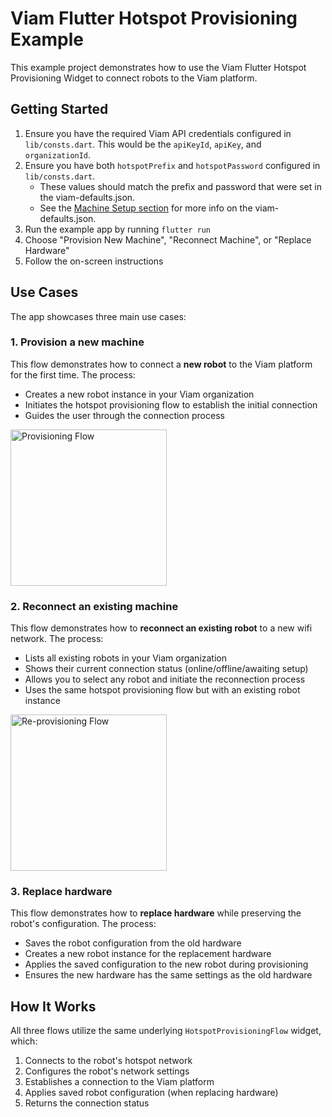 # Viam Flutter Hotspot Provisioning Example
This example project demonstrates how to use the Viam Flutter Hotspot Provisioning Widget to connect robots to the Viam platform. 

## Getting Started

1. Ensure you have the required Viam API credentials configured in `lib/consts.dart`. This would be the `apiKeyId`, `apiKey`, and `organizationId`.
2. Ensure you have both `hotspotPrefix` and `hotspotPassword` configured in `lib/consts.dart`. 
    - These values should match the prefix and password that were set in the viam-defaults.json. 
    - See the [Machine Setup section](../../README.md#machine-setup) for more info on the viam-defaults.json.
2. Run the example app by running `flutter run`
3. Choose "Provision New Machine", "Reconnect Machine", or "Replace Hardware"
4. Follow the on-screen instructions

## Use Cases
The app showcases three main use cases:

### 1. Provision a new machine
This flow demonstrates how to connect a **new robot** to the Viam platform for the first time. The process:
- Creates a new robot instance in your Viam organization
- Initiates the hotspot provisioning flow to establish the initial connection
- Guides the user through the connection process
<img src="../../screenshots/provisioning_demo.gif" width="250" alt="Provisioning Flow">

### 2. Reconnect an existing machine
This flow demonstrates how to **reconnect an existing robot** to a new wifi network. The process:
- Lists all existing robots in your Viam organization
- Shows their current connection status (online/offline/awaiting setup)
- Allows you to select any robot and initiate the reconnection process
- Uses the same hotspot provisioning flow but with an existing robot instance
<img src="../../screenshots/reconnect_demo.gif" width="250" alt="Re-provisioning Flow">

### 3. Replace hardware
This flow demonstrates how to **replace hardware** while preserving the robot's configuration. The process:
- Saves the robot configuration from the old hardware
- Creates a new robot instance for the replacement hardware
- Applies the saved configuration to the new robot during provisioning
- Ensures the new hardware has the same settings as the old hardware

## How It Works

All three flows utilize the same underlying `HotspotProvisioningFlow` widget, which:
1. Connects to the robot's hotspot network
2. Configures the robot's network settings  
3. Establishes a connection to the Viam platform
4. Applies saved robot configuration (when replacing hardware)
5. Returns the connection status
